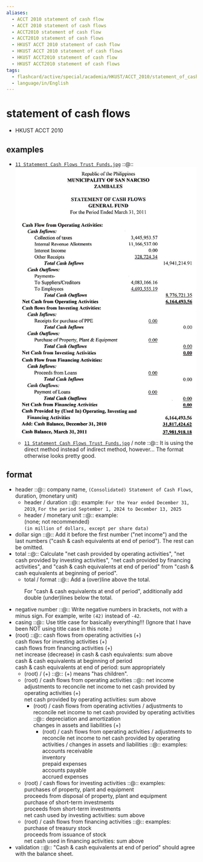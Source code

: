 ```yaml
---
aliases:
  - ACCT 2010 statement of cash flow
  - ACCT 2010 statement of cash flows
  - ACCT2010 statement of cash flow
  - ACCT2010 statement of cash flows
  - HKUST ACCT 2010 statement of cash flow
  - HKUST ACCT 2010 statement of cash flows
  - HKUST ACCT2010 statement of cash flow
  - HKUST ACCT2010 statement of cash flows
tags:
  - flashcard/active/special/academia/HKUST/ACCT_2010/statement_of_cash_flow
  - language/in/English
---
```


# statement of cash flows

- HKUST ACCT 2010

## examples

- [`11 Statement Cash Flows Trust Funds.jpg`](../../../../archives/Wikimedia%20Commons/11%20Statement%20Cash%20Flows%20Trust%20Funds.jpg) ::@:: ![`11 Statement Cash Flows Trust Funds.jpg`](../../../../archives/Wikimedia%20Commons/11%20Statement%20Cash%20Flows%20Trust%20Funds.jpg) <!--SR:!2025-04-18,87,270!2025-02-15,48,290-->
  - [`11 Statement Cash Flows Trust Funds.jpg`](../../../../archives/Wikimedia%20Commons/11%20Statement%20Cash%20Flows%20Trust%20Funds.jpg) / note ::@:: It is using the direct method instead of indirect method, however... The format otherwise looks pretty good. <!--SR:!2025-02-25,59,310!2025-03-02,63,310-->

## format

- header ::@:: company name, `(Consolidated) Statement of Cash Flows`, duration, (monetary unit) <!--SR:!2025-03-01,63,310!2025-02-26,60,310-->
  - header / duration ::@:: example: `For the Year ended December 31, 2019`, `For the period September 1, 2024 to December 13, 2025` <!--SR:!2025-02-23,58,310!2025-02-14,47,290-->
  - header / monetary unit ::@:: example: <br/> (none; not recommended) <br/> `(in million of dollars, except per share data)` <!--SR:!2025-02-23,58,310!2025-02-27,61,310-->
- dollar sign ::@:: Add it before the first number ("net income") and the last numbers ("cash & cash equivalents at end of period"). The rest can be omitted. <!--SR:!2025-02-15,48,290!2025-02-06,41,290-->
- total ::@:: Calculate "net cash provided by operating activities", "net cash provided by investing activities", "net cash provided by financing activities", and "cash & cash equivalents at end of period" from "cash & cash equivalents at beginning of period". <!--SR:!2025-02-12,46,290!2025-02-12,46,290-->
  - total / format ::@:: Add a (over)line above the total. <p> For "cash & cash equivalents at end of period", additionally add double (under)lines below the total. <!--SR:!2025-02-23,58,310!2025-02-24,58,310-->
- negative number ::@:: Write negative numbers in brackets, not with a minus sign. For example, write `(42)` instead of `-42`. <!--SR:!2025-02-23,58,310!2025-03-03,64,310-->
- casing ::@:: Use title case for basically everything!!! (Ignore that I have been NOT using title case in this note.) <!--SR:!2025-02-23,58,310!2025-02-23,58,310-->
- (root) ::@:: cash flows from operating activities (+) <br/> cash flows for investing activities (+) <br/> cash flows from financing activities (+) <br/> net increase (decrease) in cash & cash equivalents: sum above <br/> cash & cash equivalents at beginning of period <br/> cash & cash equivalents at end of period: sum appropriately <!--SR:!2025-04-11,80,270!2025-03-15,60,250-->
  - (root) / (+) ::@:: (+) means "has children". <!--SR:!2025-03-04,65,310!2025-02-23,58,310-->
  - (root) / cash flows from operating activities ::@:: net income <br/> adjustments to reconcile net income to net cash provided by operating activities (+) <br/> net cash provided by operating activities: sum above <!--SR:!2025-03-18,63,250!2025-05-12,111,290-->
    - (root) / cash flows from operating activities / adjustments to reconcile net income to net cash provided by operating activities ::@:: depreciation and amortization <br/> changes in assets and liabilities (+) <!--SR:!2025-03-02,63,310!2025-03-17,62,250-->
      - (root) / cash flows from operating activities / adjustments to reconcile net income to net cash provided by operating activities / changes in assets and liabilities ::@:: examples: <br/> accounts receivable <br/> inventory <br/> prepaid expenses <br/> accounts payable <br/> accrued expenses <!--SR:!2025-04-03,76,270!2025-03-04,65,310-->
  - (root) / cash flows for investing activities ::@:: examples: <br/> purchases of property, plant and equipment <br/> proceeds from disposal of property, plant and equipment <br/> purchase of short-term investments <br/> proceeds from short-term investments <br/> net cash used by investing activities: sum above <!--SR:!2025-03-18,63,250!2025-03-17,62,250-->
  - (root) / cash flows from financing activities ::@:: examples: <br/> purchase of treasury stock <br/> proceeds from issuance of stock <br/> net cash used in financing activities: sum above <!--SR:!2025-01-27,37,290!2025-04-02,71,270-->
- validation ::@:: "Cash & cash equivalents at end of period" should agree with the balance sheet. <!--SR:!2025-02-12,46,290!2025-03-05,66,310-->
